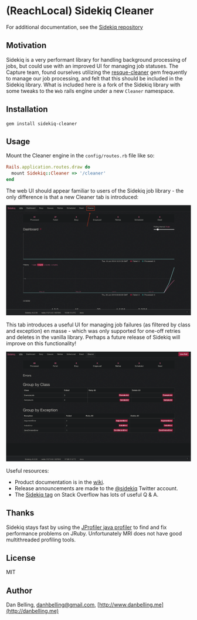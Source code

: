(ReachLocal) Sidekiq Cleaner
==============

For additional documentation, see the [Sidekiq repository](https://github.com/mperham/sidekiq)

Motivation
-----------------
Sidekiq is a very performant library for handling background processing of jobs, but could use with an improved UI for managing job statuses. The Capture team, found ourselves utilizing the [resque-cleaner]() gem frequently to manage our job processing, and felt that this should be included in the Sidekiq library. What is included here is a fork of the Sidekiq library with some tweaks to the `Web` rails engine under a new `Cleaner` namespace.

Installation
-----------------

    gem install sidekiq-cleaner

Usage
-----------------
Mount the Cleaner engine in the `config/routes.rb` file like so:

```ruby
Rails.application.routes.draw do
  mount Sidekiq::Cleaner => '/cleaner'
end
```

The web UI should appear familiar to users of the Sidekiq job library - the only difference is that a new Cleaner tab is introduced:

![cleaner.png](./cleaner.png)

This tab introduces a useful UI for managing job failures (as filtered by class and exception) en masse - which was only supported for one-off retries and deletes in the vanilla library. Perhaps a future release of Sidekiq will improve on this functionality!

![cleaner-stats.png](./cleaner-stats.png)

Useful resources:

* Product documentation is in the [wiki](https://github.com/mperham/sidekiq/wiki).
* Release announcements are made to the [@sidekiq](https://twitter.com/sidekiq) Twitter account.
* The [Sidekiq tag](https://stackoverflow.com/questions/tagged/sidekiq) on Stack Overflow has lots of useful Q &amp; A.

Thanks
-----------------

Sidekiq stays fast by using the [JProfiler java profiler](http://www.ej-technologies.com/products/jprofiler/overview.html) to find and fix
performance problems on JRuby.  Unfortunately MRI does not have good multithreaded profiling tools.


License
-----------------

MIT


Author
-----------------

Dan Belling, [danhbelling@gmail.com](mailto:danhbelling@gmail.com), [http://www.danbelling.me](http://danbelling.me)
